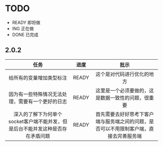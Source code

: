 # TODO

* READY 即将做
* ING 正在做
* DONE 已完成

## 2.0.2
任务| 进度 | 批示
:-: |:-:|:-:
给所有的变量增加类型标注 | READY | 这个是对代码进行优化的地方
因为有一些特殊情况无法处理，需要有一个更好的日志 | READY | 这里是一个必须要做的，这是数据一致性的问题，很重要
深入的了解下为何单个socket客户端不能并发，但是后台不能并发这种是否存在矛盾问题 | READY | 首先需要去好好思考下客户端与服务端之间的问题，是否可以不用限制客户端，直接去完善服务端